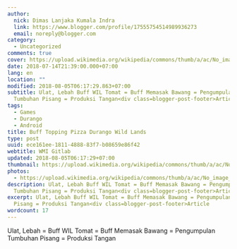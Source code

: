 ```yaml
---
author:
  nick: Dimas Lanjaka Kumala Indra
  link: https://www.blogger.com/profile/17555754514989936273
  email: noreply@blogger.com
category:
  - Uncategorized
comments: true
cover: https://upload.wikimedia.org/wikipedia/commons/thumb/a/ac/No_image_available.svg/2048px-No_image_available.svg.png
date: 2018-07-14T21:39:00.000+07:00
lang: en
location: ""
modified: 2018-08-05T06:17:29.863+07:00
subtitle: Ulat, Lebah Buff WIL Tomat = Buff Memasak Bawang = Pengumpulan
  Tumbuhan Pisang = Produksi Tangan<div class=blogger-post-footer>Article
tags:
  - Games
  - Durango
  - Android
title: Buff Topping Pizza Durango Wild Lands
type: post
uuid: ece161ee-1811-4888-83f7-b08659e86f42
webtitle: WMI Gitlab
updated: 2018-08-05T06:17:29+07:00
thumbnail: https://upload.wikimedia.org/wikipedia/commons/thumb/a/ac/No_image_available.svg/2048px-No_image_available.svg.png
photos:
  - https://upload.wikimedia.org/wikipedia/commons/thumb/a/ac/No_image_available.svg/2048px-No_image_available.svg.png
description: Ulat, Lebah Buff WIL Tomat = Buff Memasak Bawang = Pengumpulan
  Tumbuhan Pisang = Produksi Tangan<div class=blogger-post-footer>Article
excerpt: Ulat, Lebah Buff WIL Tomat = Buff Memasak Bawang = Pengumpulan Tumbuhan
  Pisang = Produksi Tangan<div class=blogger-post-footer>Article
wordcount: 17
---
```


<p>Ulat, Lebah = Buff WIL  Tomat = Buff Memasak Bawang = Pengumpulan Tumbuhan Pisang = Produksi Tangan</p>
